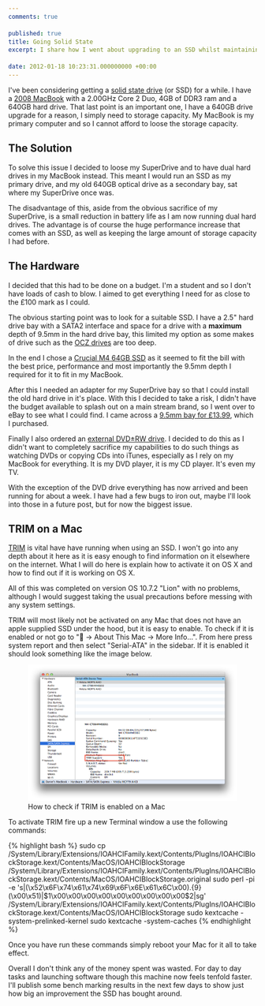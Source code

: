 ```yaml
---
comments: true

published: true
title: Going Solid State
excerpt: I share how I went about upgrading to an SSD whilst maintaining the volume of storage that I require on a dialy basis.

date: 2012-01-18 10:23:31.000000000 +00:00
---
```

I've been considering getting a [solid state drive](http://en.wikipedia.org/wiki/Solid-state_drive "Solid State Drive") (or SSD) for a while. I have a [2008 MacBook](http://support.apple.com/kb/sp500 "Late 2008 MacBook") with a 2.00GHz Core 2 Duo, 4GB of DDR3 ram and a 640GB hard drive. That last point is an important one, I have a 640GB drive upgrade for a reason, I simply need to storage capacity. My MacBook is my primary computer and so I cannot afford to loose the storage capacity.

## The Solution

To solve this issue I decided to loose my SuperDrive and to have dual hard drives in my MacBook instead. This meant I would run an SSD as my primary drive, and my old 640GB optical drive as a secondary bay, sat where my SuperDrive once was.

The disadvantage of this, aside from the obvious sacrifice of my SuperDrive, is a small reduction in battery life as I am now running dual hard drives. The advantage is of course the huge performance increase that comes with an SSD, as well as keeping the large amount of storage capacity I had before.

## The Hardware

I decided that this had to be done on a budget. I'm a student and so I don't have loads of cash to blow. I aimed to get everything I need for as close to the £100 mark as I could.

The obvious starting point was to look for a suitable SSD. I have a 2.5" hard drive bay with a SATA2 interface and space for a drive with a <strong>maximum</strong> depth of 9.5mm in the hard drive bay, this limited my option as some makes of drive such as the [OCZ drives](http://www.ocztechnology.com/products/solid_state_drives "OCZ SSDs") are too deep.

In the end I chose a [Crucial M4 64GB SSD](http://www.crucial.com/uk/store/ssd.aspx?gclid=CJ6JipeX2K0CFeshtAodSBLwSA&amp;cpe=pd_google_uk&amp;ef_id=cwpPFgAX2VMAAESb:20120117231119:s "Crucial M4 SSD") as it seemed to fit the bill with the best price, performance and most importantly the 9.5mm depth I required for it to fit in my MacBook.

After this I needed an adapter for my SuperDrive bay so that I could install the old hard drive in it's place. With this I decided to take a risk, I didn't have the budget available to splash out on a main stream brand, so I went over to eBay to see what I could find. I came across a [9.5mm bay for £13.99](http://www.ebay.co.uk/itm/280778916307?ssPageName=STRK:MEWNX:IT&amp;_trksid=p3984.m1439.l2649#ht_855wt_986 "SuperDrive adapter on eBay"), which I purchased.

Finally I also ordered an [external DVD±RW drive](http://www.ebay.co.uk/itm/320817808106?ssPageName=STRK:MEWNX:IT&amp;_trksid=p3984.m1439.l2649#ht_3160wt_1219 "External DVD Drive on eBay"). I decided to do this as I didn't want to completely sacrifice my capabilities to do such things as watching DVDs or copying CDs into iTunes, especially as I rely on my MacBook for everything. It is my DVD player, it is my CD player. It's even my TV.

With the exception of the DVD drive everything has now arrived and been running for about a week. I have had a few bugs to iron out, maybe I'll look into those in a future post, but for now the biggest issue.

## TRIM on a Mac

[TRIM](http://en.wikipedia.org/wiki/TRIM "TRIM on an SSD") is vital have have running when using an SSD. I won't go into any depth about it here as it is easy enough to find information on it elsewhere on the internet. What I will do here is explain how to activate it on OS X and how to find out if it is working on OS X.

All of this was completed on version OS 10.7.2 "Lion" with no problems, although I would suggest taking the usual precautions before messing with any system settings.

TRIM will most likely not be activated on any Mac that does not have an apple supplied SSD under the hood, but it is easy to enable. To check if it is enabled or not go to " -> About This Mac -> More Info...". From here press system report and then select "Serial-ATA" in the sidebar. If it is enabled it should look something like the image below.

<figure>
    <img src="/assets/development/2012-01-18-going-solid-state/check-trim-enabled.png" alt="How to check if TRIM is enabled on a Mac" />
    <figcaption>How to check if TRIM is enabled on a Mac</figcaption>
</figure>

To activate TRIM fire up a new Terminal window a use the following commands:

{% highlight bash %}
sudo cp /System/Library/Extensions/IOAHCIFamily.kext/Contents/PlugIns/IOAHCIBlockStorage.kext/Contents/MacOS/IOAHCIBlockStorage /System/Library/Extensions/IOAHCIFamily.kext/Contents/PlugIns/IOAHCIBlockStorage.kext/Contents/MacOS/IOAHCIBlockStorage.original
sudo perl -pi -e 's|(\x52\x6F\x74\x61\x74\x69\x6F\x6E\x61\x6C\x00).{9}(\x00\x51)|$1\x00\x00\x00\x00\x00\x00\x00\x00\x00$2|sg' /System/Library/Extensions/IOAHCIFamily.kext/Contents/PlugIns/IOAHCIBlockStorage.kext/Contents/MacOS/IOAHCIBlockStorage
sudo kextcache -system-prelinked-kernel
sudo kextcache -system-caches
{% endhighlight %}

Once you have run these commands simply reboot your Mac for it all to take effect.

Overall I don't think any of the money spent was wasted. For day to day tasks and launching software though this machine now feels tenfold faster. I'll publish some bench marking results in the next few days to show just how big an improvement the SSD has bought around.
